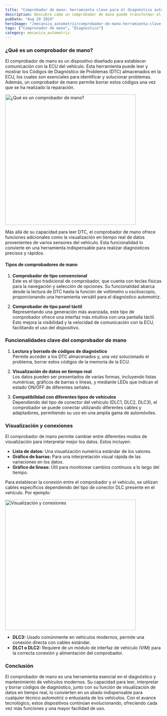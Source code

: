 ```yaml
---
title: "Comprobador de mano: herramienta clave para el diagnóstico automotriz"
description: Descubre cómo un comprobador de mano puede transformar el diagnóstico automotriz, permitiendo leer códigos de error, monitorear datos en tiempo real y mantener tu vehículo en óptimas condiciones.
pubDate: "Aug 20 2024"
heroImage: "/mecanica_automotriz/comprobador-de-mano-herramienta-clave-para-el-diagnostico-automotriz.jpg"
tags: ["Compronador de mano", "Diagnostico"]
category: mecanica_automotriz
---
```


### ¿Qué es un comprobador de mano?

El comprobador de mano es un dispositivo diseñado para establecer comunicación con la ECU del vehículo. Esta herramienta puede leer y mostrar los Códigos de Diagnóstico de Problemas (DTC) almacenados en la ECU, los cuales son esenciales para identificar y solucionar problemas. Además, un comprobador de mano permite borrar estos códigos una vez que se ha realizado la reparación.

<img src="/mecanica_automotriz/comprobador-de-mano-herramienta-clave-para-el-diagnostico-automotriz2.png" alt="¿Qué es un comprobador de mano?" width="420"/>

Más allá de su capacidad para leer DTC, el comprobador de mano ofrece funciones adicionales como la visualización en tiempo real de datos provenientes de varios sensores del vehículo. Esta funcionalidad lo convierte en una herramienta indispensable para realizar diagnósticos precisos y rápidos.

#### Tipos de comprobadores de mano

1. **Comprobador de tipo convencional**  
   Este es el tipo tradicional de comprobador, que cuenta con teclas físicas para la navegación y selección de opciones. Su funcionalidad abarca desde la lectura de DTC hasta la función de voltímetro u osciloscopio, proporcionando una herramienta versátil para el diagnóstico automotriz.

2. **Comprobador de tipo panel táctil**  
   Representando una generación más avanzada, este tipo de comprobador ofrece una interfaz más intuitiva con una pantalla táctil. Esto mejora la visibilidad y la velocidad de comunicación con la ECU, facilitando el uso del dispositivo.

### Funcionalidades clave del comprobador de mano

1. **Lectura y borrado de códigos de diagnóstico**  
   Permite acceder a los DTC almacenados y, una vez solucionado el problema, borrar estos códigos de la memoria de la ECU.

2. **Visualización de datos en tiempo real**  
   Los datos pueden ser presentados de varias formas, incluyendo listas numéricas, gráficos de barras o líneas, y mediante LEDs que indican el estado ON/OFF de diferentes señales.

3. **Compatibilidad con diferentes tipos de vehículos**  
   Dependiendo del tipo de conector del vehículo (DLC1, DLC2, DLC3), el comprobador se puede conectar utilizando diferentes cables y adaptadores, permitiendo su uso en una amplia gama de automóviles.

### Visualización y conexiones

El comprobador de mano permite cambiar entre diferentes modos de visualización para interpretar mejor los datos. Estos incluyen:

- **Lista de datos:** Una visualización numérica estándar de los valores.
- **Gráfico de barras:** Para una interpretación visual rápida de las variaciones en los datos.
- **Gráfico de líneas:** Útil para monitorear cambios continuos a lo largo del tiempo.

Para establecer la conexión entre el comprobador y el vehículo, se utilizan cables específicos dependiendo del tipo de conector DLC presente en el vehículo. Por ejemplo:

<img src="/mecanica_automotriz/comprobador-de-mano-herramienta-clave-para-el-diagnostico-automotriz3.png" alt="Visualización y conexiones" width="420"/>

- **DLC3:** Usado comúnmente en vehículos modernos, permite una conexión directa con cables estándar.
- **DLC1 o DLC2:** Requiere de un módulo de interfaz de vehículo (VIM) para la correcta conexión y alimentación del comprobador.

### Conclusión

El comprobador de mano es una herramienta esencial en el diagnóstico y mantenimiento de vehículos modernos. Su capacidad para leer, interpretar y borrar códigos de diagnóstico, junto con su función de visualización de datos en tiempo real, lo convierten en un aliado indispensable para cualquier técnico automotriz o entusiasta de los vehículos. Con el avance tecnológico, estos dispositivos continúan evolucionando, ofreciendo cada vez más funciones y una mayor facilidad de uso.
